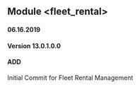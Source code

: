 ## Module <fleet_rental>

#### 06.16.2019
#### Version 13.0.1.0.0
#### ADD
Initial Commit for Fleet Rental Management




